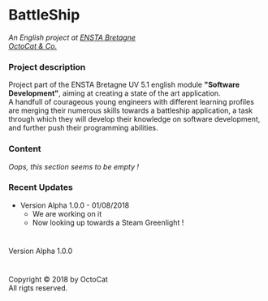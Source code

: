 # BattleShip
*An English project at [ENSTA Bretagne](http://www.ensta-bretagne.fr/)*  
*[OctoCat & Co.](https://www.petsworld.in/blog/wp-content/uploads/2015/09/Cat-makes-Smile.jpg)*

### Project description
Project part of the ENSTA Bretagne UV 5.1 english module **"Software Development"**, aiming at creating a state of the art application.  
A handfull of courageous young engineers with different learning profiles are merging their numerous skills towards a battleship application, a task through which they will develop their knowledge on software development, and further push their programming abilities.

### Content
*Oops, this section seems to be empty !*

### Recent Updates
* Version Alpha 1.0.0 - 01/08/2018
  * We are working on it
  * Now looking up towards a Steam Greenlight !


#
Version Alpha 1.0.0

#
Copyright © 2018 by OctoCat  
All rigts reserved.
